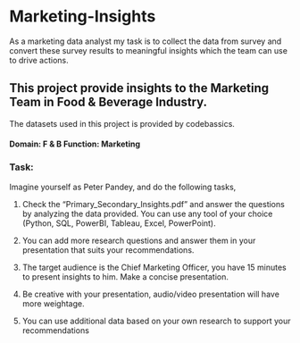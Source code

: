 # Marketing-Insights
 As a marketing data analyst my task is to collect the data from survey and convert these survey results to meaningful insights which the team can use to drive actions.

## This project provide insights to the Marketing Team in Food & Beverage Industry.

The datasets used in this project is provided by codebassics.

#### Domain: F & B      Function: Marketing  

### Task:

Imagine yourself as Peter Pandey, and do the following tasks,

1. Check the “Primary_Secondary_Insights.pdf” and answer the questions by analyzing the data provided. You can use any tool of your choice (Python, SQL, PowerBI, Tableau, Excel, PowerPoint).

2. You can add more research questions and answer them in your presentation that suits your recommendations.

3. The target audience is the Chief Marketing Officer, you have 15 minutes to present insights to him. Make a concise presentation.

4. Be creative with your presentation, audio/video presentation will have more weightage.

5. You can use additional data based on your own research to support your recommendations

